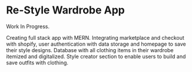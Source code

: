 # Re-Style Wardrobe App 

Work In Progress.

Creating full stack app with MERN. Integrating marketplace and checkout with shopify, user authentication with data storage and homepage to save their style designs. Database with all clothing items in their wardrobe itemized and digitalized. Style creator section to enable users to build and save outfits with clothing.
